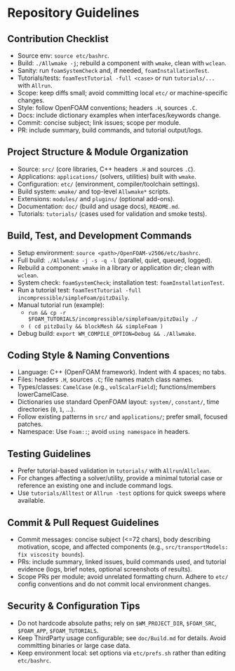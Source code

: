 # Repository Guidelines

## Contribution Checklist
- Source env: `source etc/bashrc`.
- Build: `./Allwmake -j`; rebuild a component with `wmake`, clean with `wclean`.
- Sanity: run `foamSystemCheck` and, if needed, `foamInstallationTest`.
- Tutorials/tests: `foamTestTutorial -full <case>` or run `tutorials/...` with `Allrun`.
- Scope: keep diffs small; avoid committing local `etc/` or machine-specific changes.
- Style: follow OpenFOAM conventions; headers `.H`, sources `.C`.
- Docs: include dictionary examples when interfaces/keywords change.
- Commit: concise subject; link issues; scope per module.
- PR: include summary, build commands, and tutorial output/logs.

## Project Structure & Module Organization
- Source: `src/` (core libraries, C++ headers `.H` and sources `.C`).
- Applications: `applications/` (solvers, utilities) built with `wmake`.
- Configuration: `etc/` (environment, compiler/toolchain settings).
- Build system: `wmake/` and top-level `Allwmake*` scripts.
- Extensions: `modules/` and `plugins/` (optional add-ons).
- Documentation: `doc/` (build and usage docs), `README.md`.
- Tutorials: `tutorials/` (cases used for validation and smoke tests).

## Build, Test, and Development Commands
- Setup environment: `source <path>/OpenFOAM-v2506/etc/bashrc`.
- Full build: `./Allwmake -j -s -q -l` (parallel, quiet, queued, logged).
- Rebuild a component: `wmake` in a library or application dir; clean with `wclean`.
- System check: `foamSystemCheck`; installation test: `foamInstallationTest`.
- Run a tutorial test: `foamTestTutorial -full incompressible/simpleFoam/pitzDaily`.
- Manual tutorial run (example):
  - `run && cp -r $FOAM_TUTORIALS/incompressible/simpleFoam/pitzDaily ./`
  - `( cd pitzDaily && blockMesh && simpleFoam )`
- Debug build: `export WM_COMPILE_OPTION=Debug && ./Allwmake`.

## Coding Style & Naming Conventions
- Language: C++ (OpenFOAM framework). Indent with 4 spaces; no tabs.
- Files: headers `.H`, sources `.C`; file names match class names.
- Types/classes: `CamelCase` (e.g., `volScalarField`); functions/members lowerCamelCase.
- Dictionaries use standard OpenFOAM layout: `system/`, `constant/`, time directories (`0`, `1`, ...).
- Follow existing patterns in `src/` and `applications/`; prefer small, focused patches.
- Namespace: Use `Foam::`; avoid `using namespace` in headers.

## Testing Guidelines
- Prefer tutorial-based validation in `tutorials/` with `Allrun`/`Allclean`.
- For changes affecting a solver/utility, provide a minimal tutorial case or reference an existing one and include command logs.
- Use `tutorials/Alltest` or `Allrun -test` options for quick sweeps where available.

## Commit & Pull Request Guidelines
- Commit messages: concise subject (<=72 chars), body describing motivation, scope, and affected components (e.g., `src/transportModels: fix viscosity bounds`).
- PRs: include summary, linked issues, build commands used, and tutorial evidence (logs, brief notes, optional screenshots of results).
- Scope PRs per module; avoid unrelated formatting churn. Adhere to `etc/` config conventions and do not commit local environment changes.

## Security & Configuration Tips
- Do not hardcode absolute paths; rely on `$WM_PROJECT_DIR`, `$FOAM_SRC`, `$FOAM_APP`, `$FOAM_TUTORIALS`.
- Keep ThirdParty usage configurable; see `doc/Build.md` for details. Avoid committing binaries or large case data.
- Keep environment local: set options via `etc/prefs.sh` rather than editing `etc/bashrc`.
